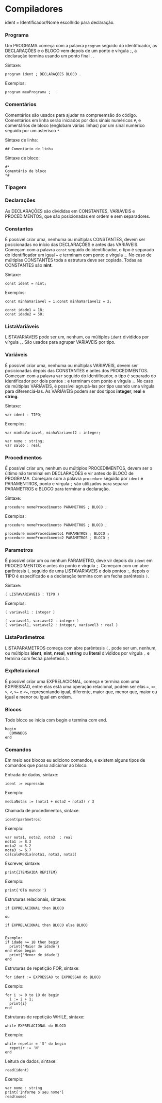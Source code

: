 # Compiladores
ident = Identificador/Nome escolhido para declaração.

### Programa
Um PROGRAMA começa com a palavra `program` seguido do identificador, as DECLARAÇÕES e o BLOCO vem depois de um ponto e vírgula `;`, a declaração termina usando um ponto final `.`.

Sintaxe:

```
program ident ; DECLARAÇÕES BLOCO .
```

Exemplos:

```
program meuPrograma ;  .
```

### Comentários
Comentários são usados para ajudar na compreemsão do código. Comentários em linha serão iniciados por dois sinais numéricos `#`, e comentários de bloco (englobam várias linhas) por um sinal numérico seguido por um asterisco `*`. 

Sintaxe de linha:

```
## Comentário de linha
```

Sintaxe de bloco:

```
#*
Comentário de bloco
*#
```

### Tipagem

### Declarações
As DECLARAÇÕES são divididas em CONSTANTES, VARIÁVEIS e PROCEDIMENTOS, que são posicionadas em ordem e sem separadores.

### Constantes
É possível criar uma, nenhuma ou múltiplas CONSTANTES, devem ser posicionadas no início das DECLARAÇÕES e antes das VARIÁVEIS. Começam com a palavra `const` seguido do identificador, o tipo é separado do identificador um igual `=` e terminam com ponto e vírgula `;`. No caso de múltiplas CONSTANTES toda a estrutura deve ser copiada. Todas as CONSTANTES são **nint**.

Sintaxe:

```
const ident = nint;
```

Exemplos:

```
const minhaVariavel = 1;const minhaVariavel2 = 2;
```

```
const idade1 = 18;
const idade2 = 50;
```

### ListaVariáveis
LISTAVARIAVEIS pode ser um, nenhum, ou múltiplos `ident` divididos por vírgula `,`. São usados para agrupar VARIAVEIS por tipo.

### Variáveis
É possível criar uma, nenhuma ou múltiplas VARIÁVEIS, devem ser posicionadas depois das CONSTANTES e antes dos PROCEDIMENTOS. Começam com a palavra `var` seguido do identificador, o tipo é separado do identificador por dois pontos `:` e terminam com ponto e vírgula `;`. No caso de múltiplas VARIÁVEIS, é possível agrupá-las por tipo usando uma vírgula para diferenciá-las. As VARIÁVEIS podem ser dos tipos **integer**, **real** e **string**.

Sintaxe:

```
var ident : TIPO;
```

Exemplos:

```
var minhaVariavel, minhaVariavel2 : integer;
```

```
var nome : string;
var saldo : real;
```

### Procedimentos
É possível criar um, nenhum ou múltiplos PROCEDIMENTOS, devem ser o último não terminal em DECLARAÇÕES e vir antes do BLOCO de PROGRAMA. Começam com a palavra `procedure` seguido por `ident` e PARAMENTROS, ponto e vírgula `;` são utilizados para separar PARAMETROS e BLOCO para terminar a declaração.

Sintaxe:

```
procedure nomeProcedimento PARAMETROS ; BLOCO ;
```

Exemplos:

```
procedure nomeProcedimento PARAMETROS ; BLOCO ;
```

```
procedure nomeProcedimento1 PARAMETROS ; BLOCO ;
procedure nomeProcedimento2 PARAMETROS ; BLOCO ;
```

### Parametros
É possível criar um ou nenhum PARAMETRO, deve vir depois do `ident` em PROCEDIMENTOS e antes do ponto e vírgula `;`. Começam com um abre parêntesis `(`, seguido de uma LISTAVARIAVEIS e dois pontos `:`, depois o TIPO é especificado e a declaração termina com um fecha parêntesis `)`.

Sintaxe:

```
( LISTAVARIAVEIS : TIPO )
```

Exemplos:

```
( variavel1 : integer )
```

```
( variavel1, variavel2 : integer )
( variavel1, variavel2 : integer, variavel3 : real )
```

### ListaParâmetros
LISTAPARAMETROS começa com abre parêntesis `(,` pode ser um, nenhum, ou múltiplos **ident**, **nint**, **nreal**, **vstring** ou **literal** divididos por vírgula `,` e termina com fecha parêntesis `)`.

### ExpRelacional
É possivel criar uma EXPRELACIONAL, começa e termina com uma EXPRESSÃO, entre elas está uma operação relacional, podem ser elas `=`, `<>`, `>`, `<`, `>=` e `<=`, representando igual, diferente, maior que, menor que, maior ou igual e menor ou igual em ordem.

### Blocos

Todo bloco se inicia com begin e termina com end.

```
begin
  COMANDOS
end
```

### Comandos
Em meio aos blocos eu adiciono comandos, e existem alguns tipos de comandos que posso adicionar ao bloco.

Entrada de dados, sintaxe:

```
ident := expressão
```

Exemplo:

```
mediaNotas := (nota1 + nota2 + nota3) / 3
```

Chamada de procedimentos, sintaxe:

```
ident(parâmetros)
```

Exemplo:

```
var nota1, nota2, nota3  : real
nota1 := 8.3
nota2 := 5.2
nota3 := 6.7
calculoMedia(nota1, nota2, nota3)
```

Escrever, sintaxe:

```
print{ITEMSAIDA REPITEM}
```

Exemplo:

```
print{'Olá mundo!'}
```

Estruturas relacionais, sintaxe:

```
if EXPRELACIONAL then BLOCO

ou

if EXPRELACIONAL then BLOCO else BLOCO


Exemplo:
if idade >= 18 then begin
  print{'Maior de idade'}
end else begin
  print{'Menor de idade'}
end
```

Estruturas de repetição FOR, sintaxe:

```
for ident := EXPRESSAO to EXPRESSAO do BLOCO
```

Exemplo:

```
for i := 0 to 10 do begin
  i := i + 1;
  print{i}
end
```

Estruturas de repetição WHILE, sintaxe:

```
while EXPRELACIONAL do BLOCO
```

Exemplo:

```
while repetir = 'S' do begin
  repetir := 'N'
end
```

Leitura de dados, sintaxe:

```
read(ident)
```

Exemplo:

```
var nome : string
print{'Informe o seu nome'}
read(nome)
```
